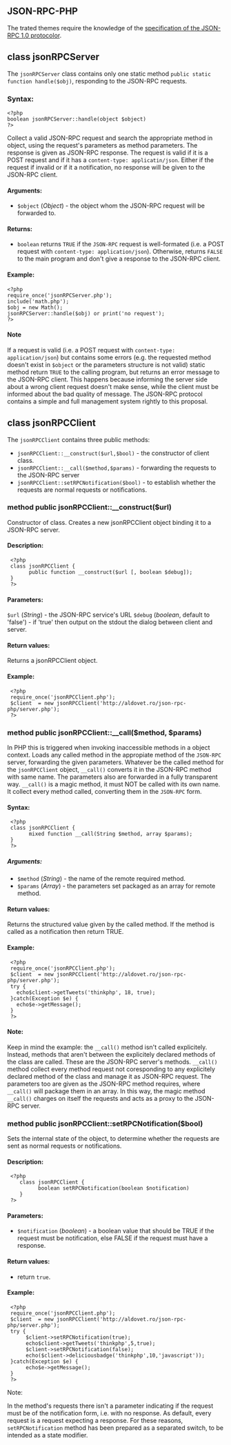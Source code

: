 JSON-RPC-PHP
------------

The trated themes require the knowledge of the [specification of the JSON-RPC 1.0 protocolor](http://json-rpc.org/wiki/specification).

## class jsonRPCServer

The ``jsonRPCServer`` class contains only one static method ``public static function handle($obj)``, responding to the JSON-RPC requests.

### Syntax:

    <?php
    boolean jsonRPCServer::handle(object $object)
    ?>

Collect a valid JSON-RPC request and search the appropriate method in object, using the request's parameters as method parameters. The response is given as JSON-RPC response.
The request is valid if it is a POST request and if it has a ``content-type: applicatin/json``. Either if the request if invalid or if it a notification, no response will be given to the JSON-RPC client.

#### Arguments:

* ``$object`` (*Object*) - the object whom the JSON-RPC request will be forwarded to.

#### Returns:

* ``boolean`` returns ``TRUE`` if the ``JSON-RPC`` request is well-formated (i.e. a POST request with ``content-type: application/json``). Otherwise, returns  ``FALSE`` to the main program and don't give a response to the JSON-RPC client.

#### Example: 

    <?php
    require_once('jsonRPCServer.php');
    include('math.php');
    $obj = new Math();
    jsonRPCServer::handle($obj) or print('no request');
    ?>

#### Note

If a request is valid (i.e. a POST request with ``content-type: application/json``) but contains some errors (e.g. the requested method doesn't exist in ``$object`` or the parameters structure is not valid) static method return ``TRUE`` to the calling program, but returns an error message to the JSON-RPC client.
This happens because informing the server side about a wrong client request doesn't make sense, while the client must be informed about the bad quality of message.
The JSON-RPC protocol contains a simple and full management system rightly to this proposal.

## class jsonRPCClient

The ``jsonRPCClient`` contains three public methods:

* ``jsonRPCClient::__construct($url,$bool)`` - the constructor of client class.
* ``jsonRPCClient::__call($method,$params)`` - forwarding the requests to the JSON-RPC server
* ``jsonRPCClient::setRPCNotification($bool)`` - to establish whether the requests are normal requests or notifications.


### method public jsonRPCClient::__construct($url) 

Constructor of class. Creates a new jsonRPCClient object binding it to a JSON-RPC server.

#### Description:
      
     <?php
     class jsonRPCClient {
           public function __construct($url [, boolean $debug]);
     }
     ?>

#### Parameters:

``$url`` (*String*) - the JSON-RPC service's URL
``$debug`` (*boolean*, default to 'false') - if 'true' then output on the stdout the dialog between client and server.

#### Return values:

Returns a jsonRPCClient object.

#### Example:

     <?php
     require_once('jsonRPCClient.php');
     $client  = new jsonRPCClient('http://aldovet.ro/json-rpc-php/server.php');
     ?>


### method public jsonRPCClient::__call($method, $params) 

In PHP this is triggered  when invoking inaccessible methods in a object context. Loads any called method in the appropiate method of the ``JSON-RPC`` server, forwarding the given parameters. Whatever be the called method for the ``jsonRPCClient`` object, 
``__call()`` converts it in the JSON-RPC method with same name. The parameters also are forwarded in a fully transparent way. ``__call()`` is a magic method, it must NOT be called with its own name. It collect every method called, converting them in the ``JSON-RPC`` form.

#### Syntax:
      
     <?php
     class jsonRPCClient {
           mixed function __call(String $method, array $params);
     }
     ?>

##### Arguments:

* ``$method`` (*String*) - the name of the remote required method.
* ``$params`` (*Array*) - the parameters set packaged as an array for remote method.

#### Return values:

Returns the structured value given by the called method. If the method is called as a notification then return TRUE.

#### Example:

     <?php
     require_once('jsonRPCClient.php');
     $client  = new jsonRPCClient('http://aldovet.ro/json-rpc-php/server.php');
     try {
       echo$client->getTweets('thinkphp', 18, true); 
     }catch(Exception $e) {
       echo$e->getMessage(); 
     } 
     ?>

#### Note:

Keep in mind the example: the ``__call()`` method isn't called explicitely. Instead, methods that aren't between the explicitely declared methods of the class are called. These are the JSON-RPC server's methods. ``__call()`` method collect  every method
request not coresponding to any explicitely declared method of the class and manage it as JSON-RPC request. The parameters too are given as the JSON-RPC method requires, where ``__call()`` will package them in an array.
In this way, the magic method ``__call()`` charges on itself the requests and acts as a proxy to the JSON-RPC server.


### method public jsonRPCClient::setRPCNotification($bool)

Sets the internal state of the object, to determine whether the requests are sent as normal requests or notifications.

#### Description: 

     <?php
        class jsonRPCClient {
              boolean setRPCNotification(boolean $notification)  
        }
     ?>

#### Parameters:

* ``$notification`` (*boolean*) - a boolean value that should be TRUE if the request must be notification, else FALSE if the request must have a response.

#### Return values:

* return ``true``.

#### Example:

     <?php
     require_once('jsonRPCClient.php');
     $client  = new jsonRPCClient('http://aldovet.ro/json-rpc-php/server.php');
     try {
          $client->setRPCNotification(true);
          echo$client->getTweets('thinkphp',5,true); 
          $client->setRPCNotification(false);
          echo($client->deliciousbadge('thinkphp',10,'javascript'));
     }catch(Exception $e) {
          echo$e->getMessage(); 
     } 
     ?>

Note: 

  In the method's requests there isn't a parameter indicating if the request must be of  the notification form, i.e. with no response. As default, every request is a request expecting a response.
  For these reasons, ``setRPCNotification`` method has been prepared as a separated switch, to be intended as a state modifier.

